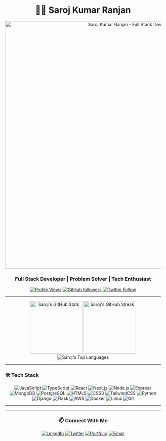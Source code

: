 <h1 align="center">👨‍💻 Saroj Kumar Ranjan</h1>

<div align="center">
  <img src="https://img.freepik.com/free-photo/retro-digital-art-illustration-person-using-radio-technology_23-2151355979.jpg?t=st=1740683454~exp=1740687054~hmac=fa0fdd99da248c29d461b51eb0448edf604c0e0945af9959c7a5f899a6768803&w=1380" alt="Saroj Kumar Ranjan - Full Stack Developer" width="800"/>
</div>

<h3 align="center">Full Stack Developer | Problem Solver | Tech Enthusiast</h3>

<div align="center">
  
  [![Profile Views](https://komarev.com/ghpvc/?username=sarojkumarranjan&label=Profile%20Views&color=brightgreen&style=for-the-badge)](https://github.com/SarojKumarRanjan)
  [![GitHub followers](https://img.shields.io/github/followers/sarojkumarranjan?style=for-the-badge&logo=github)](https://github.com/SarojKumarRanjan)
  [![Twitter Follow](https://img.shields.io/twitter/follow/sarojkranjan?style=for-the-badge&logo=twitter&color=blue)](https://twitter.com/sarojkranjan)
  
</div>

---

<div align="center">
  <img src="https://github-readme-stats.vercel.app/api?username=sarojkumarranjan&show_icons=true&theme=radical&count_private=true&hide_border=true" alt="Saroj's GitHub Stats" height="170"/>
  <img src="https://github-readme-streak-stats.herokuapp.com/?user=sarojkumarranjan&theme=radical&hide_border=true" alt="Saroj's GitHub Streak" height="170"/>
</div>

<div align="center">
  <img src="https://github-readme-stats.vercel.app/api/top-langs/?username=sarojkumarranjan&layout=compact&theme=radical&hide_border=true" alt="Saroj's Top Languages"/>
</div>

---

### 🛠️ Tech Stack

<div align="center">
  
  ![JavaScript](https://img.shields.io/badge/-JavaScript-F7DF1E?style=for-the-badge&logo=javascript&logoColor=black)
  ![TypeScript](https://img.shields.io/badge/-TypeScript-3178C6?style=for-the-badge&logo=typescript&logoColor=white)
  ![React](https://img.shields.io/badge/-React-61DAFB?style=for-the-badge&logo=react&logoColor=black)
  ![Next.js](https://img.shields.io/badge/-Next.js-000000?style=for-the-badge&logo=next.js&logoColor=white)
  ![Node.js](https://img.shields.io/badge/-Node.js-339933?style=for-the-badge&logo=node.js&logoColor=white)
  ![Express](https://img.shields.io/badge/-Express-000000?style=for-the-badge&logo=express&logoColor=white)
  ![MongoDB](https://img.shields.io/badge/-MongoDB-47A248?style=for-the-badge&logo=mongodb&logoColor=white)
  ![PostgreSQL](https://img.shields.io/badge/-PostgreSQL-336791?style=for-the-badge&logo=postgresql&logoColor=white)
  ![HTML5](https://img.shields.io/badge/-HTML5-E34F26?style=for-the-badge&logo=html5&logoColor=white)
  ![CSS3](https://img.shields.io/badge/-CSS3-1572B6?style=for-the-badge&logo=css3&logoColor=white)
  ![TailwindCSS](https://img.shields.io/badge/-TailwindCSS-38B2AC?style=for-the-badge&logo=tailwind-css&logoColor=white)
  ![Python](https://img.shields.io/badge/-Python-3776AB?style=for-the-badge&logo=python&logoColor=white)
  ![Django](https://img.shields.io/badge/-Django-092E20?style=for-the-badge&logo=django&logoColor=white)
  ![Flask](https://img.shields.io/badge/-Flask-000000?style=for-the-badge&logo=flask&logoColor=white)
  ![AWS](https://img.shields.io/badge/-AWS-232F3E?style=for-the-badge&logo=amazon-aws&logoColor=white)
  ![Docker](https://img.shields.io/badge/-Docker-2496ED?style=for-the-badge&logo=docker&logoColor=white)
  ![Linux](https://img.shields.io/badge/-Linux-FCC624?style=for-the-badge&logo=linux&logoColor=black)
  ![Git](https://img.shields.io/badge/-Git-F05032?style=for-the-badge&logo=git&logoColor=white)
  
</div>

---



---

<div align="center">
  
  ### 📫 Connect With Me
  
  [![LinkedIn](https://img.shields.io/badge/LinkedIn-0077B5?style=for-the-badge&logo=linkedin&logoColor=white)](https://linkedin.com/in/sarojkumarranjan)
  [![Twitter](https://img.shields.io/badge/Twitter-1DA1F2?style=for-the-badge&logo=twitter&logoColor=white)](https://twitter.com/saroj02)
  [![Portfolio](https://img.shields.io/badge/Portfolio-000000?style=for-the-badge&logo=About.me&logoColor=white)](https://sarojranjan.me)
  [![Email](https://img.shields.io/badge/Email-D14836?style=for-the-badge&logo=gmail&logoColor=white)](mailto:dev.saroj2003@gmail.com)
  
</div>

